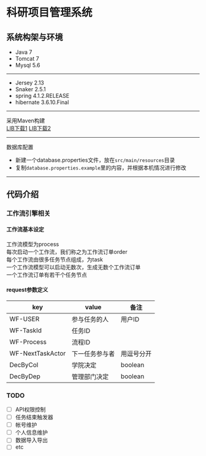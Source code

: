 # 科研项目管理系统
## 系统构架与环境
+ Java 7
+ Tomcat 7
+ Mysql 5.6

----
+ Jersey 2.13
+ Snaker 2.5.1
+ spring 4.1.2.RELEASE
+ hibernate 3.6.10.Final

----
采用Maven构建  
[LIB下载1](http://xu-cdn.qiniudn.com/SRPMSdependency.zip)
[LIB下载2](http://down.xulog.com/SRPMSdependency.zip)

----
数据库配置  
+ 新建一个database.properties文件，放在`src/main/resources`目录
+ 复制`database.properties.example`里的内容，并根据本机情况进行修改

- - -

## 代码介绍
### 工作流引擎相关
#### 工作流基本设定
工作流模型为process  
每次启动一个工作流，我们称之为工作流订单order  
每个工作流由很多任务节点组成，为task  
一个工作流模型可以启动无数次，生成无数个工作流订单  
一个工作流订单有若干个任务节点  

#### request参数定义
| key | value |备注|
|--------|--------|-------|
| WF-USER|参与任务的人|用户ID|
|WF-TaskId|任务ID||
|WF-Process|流程ID||
|WF-NextTaskActor|下一任务参与者|用逗号分开|
|DecByCol|学院决定|boolean|
|DecByDep|管理部门决定|boolean|

### TODO
- [ ] API权限控制
- [ ] 任务结束触发器
- [ ] 帐号维护
- [ ] 个人信息维护
- [ ] 数据导入导出
- [ ] etc